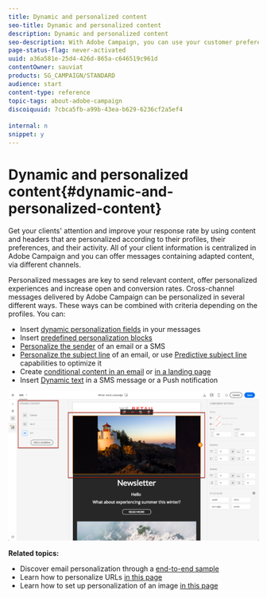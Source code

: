 ```yaml
---
title: Dynamic and personalized content
seo-title: Dynamic and personalized content
description: Dynamic and personalized content
seo-description: With Adobe Campaign, you can use your customer preferences and data to create personalized campaigns via email, SMS, push notification, InApp messages, or direct mail.
page-status-flag: never-activated
uuid: a36a581e-25d4-426d-865a-c646519c961d
contentOwner: sauviat
products: SG_CAMPAIGN/STANDARD
audience: start
content-type: reference
topic-tags: about-adobe-campaign
discoiquuid: 7cbca5fb-a99b-43ea-b629-6236cf2a5ef4

internal: n
snippet: y
---
```


# Dynamic and personalized content{#dynamic-and-personalized-content}

Get your clients' attention and improve your response rate by using content and headers that are personalized according to their profiles, their preferences, and their activity. All of your client information is centralized in Adobe Campaign and you can offer messages containing adapted content, via different channels.

Personalized messages are key to send relevant content, offer personalized experiences and increase open and conversion rates. Cross-channel messages delivered by Adobe Campaign can be personalized in several different ways. These ways can be combined with criteria depending on the profiles. You can:

* Insert [dynamic personalization fields](../../designing/using/personalization.md#inserting-a-personalization-field) in your messages
* Insert [predefined personalization blocks](../../designing/using/personalization.md#adding-a-content-block)
* [Personalize the sender](../../designing/using/personalizing-the-sender.md) of an email or a SMS
* [Personalize the subject line](../../designing/using/personalizing-the-subject-line-of-an-email.md) of an email, or use [Predictive subject line](../../designing/using/subject-line.md#predictive-subject-line) capabilities to optimize it
* Create [conditional content in an email](../../designing/using/personalization.md#defining-dynamic-content-in-an-email) or [in a landing page](../../channels/using/defining-dynamic-content-in-a-landing-page.md)
* Insert [Dynamic text](../../channels/using/defining-dynamic-text.md) in a SMS message or a Push notification

![](assets/delivery_content_43.png)

**Related topics:**

* Discover email personalization through a [end-to-end sample](../../designing/using/personalization.md#example-email-personalization)
* Learn how to personalize URLs [in this page](../../designing/using/personalizing-urls.md)
* Learn how to set up personalization of an image [in this page](../../designing/using/personalization.md#personalizing-an-image-source)

